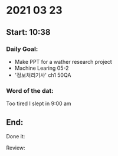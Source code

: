 # 2021 03 23
Start: 10:38
--
### Daily Goal:
- Make PPT for a wather research project
- Machine Learing 05-2
- '정보처리기사' ch1 50QA
### Word of the dat:
Too tired I slept in 9:00 am

End:
--
Done it:

Review:
